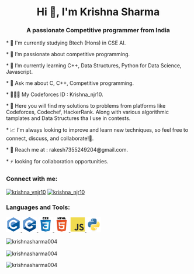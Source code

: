 <h1 align="center">Hi 👋, I'm Krishna Sharma</h1>
<h3 align="center">A passionate Competitive programmer from India</h3>


<p>* 🔭 I'm currently studying Btech (Hons) in CSE AI.<p>
<p>* 🚀 I’m passionate about competitive programming.<p>
<p>* 🌱 I’m currently learning C++, Data Structures, Python for Data Science, Javascript.<p>
<p>* 💬 Ask me about C, C++, Competitive programming.<p>
<p>* 🧑🏼‍💻 My Codeforces ID : Krishna_njr10.<p>
<p>* 🔎 Here you will find my solutions to problems from platforms like Codeforces, Codechef, HackerRank. Along with various algorithmic tamplates and Data Structures tha I use in contests.<p>
<p>* 📈 I'm always looking to improve and learn new techniques, so feel free to connect, discuss, and collaborate!🚀.<p> 
<p>* 🧰 Reach me at : rakesh7355249204@gmail.com.<p>
<p>* ⚡ looking for collaboration opportunities.<p>

<h3 align="left">Connect with me:</h3>
<p align="left">

<a href="https://www.codechef.com/users/krishna_vnjr10" target="blank"><img align="center" src="https://cdn.jsdelivr.net/npm/simple-icons@3.1.0/icons/codechef.svg" alt="krishna_vnjr10" height="30" width="40" /></a>
<a href="https://codeforces.com/profile/krishna_njr10" target="blank"><img align="center" src="https://raw.githubusercontent.com/rahuldkjain/github-profile-readme-generator/master/src/images/icons/Social/codeforces.svg" alt="krishna_njr10" height="30" width="40" /></a>
</p>

<h3 align="left">Languages and Tools:</h3>
<p align="left"> <a href="https://www.cprogramming.com/" target="_blank" rel="noreferrer"> <img src="https://raw.githubusercontent.com/devicons/devicon/master/icons/c/c-original.svg" alt="c" width="40" height="40"/> </a> <a href="https://www.w3schools.com/cpp/" target="_blank" rel="noreferrer"> <img src="https://raw.githubusercontent.com/devicons/devicon/master/icons/cplusplus/cplusplus-original.svg" alt="cplusplus" width="40" height="40"/> </a> <a href="https://www.w3schools.com/css/" target="_blank" rel="noreferrer"> <img src="https://raw.githubusercontent.com/devicons/devicon/master/icons/css3/css3-original-wordmark.svg" alt="css3" width="40" height="40"/> </a> <a href="https://www.w3.org/html/" target="_blank" rel="noreferrer"> <img src="https://raw.githubusercontent.com/devicons/devicon/master/icons/html5/html5-original-wordmark.svg" alt="html5" width="40" height="40"/> </a> <a href="https://developer.mozilla.org/en-US/docs/Web/JavaScript" target="_blank" rel="noreferrer"> <img src="https://raw.githubusercontent.com/devicons/devicon/master/icons/javascript/javascript-original.svg" alt="javascript" width="40" height="40"/> </a> <a href="https://www.python.org" target="_blank" rel="noreferrer"> <img src="https://raw.githubusercontent.com/devicons/devicon/master/icons/python/python-original.svg" alt="python" width="40" height="40"/> </a> </p>

<p><img align="center" src="https://github-readme-stats.vercel.app/api/top-langs?username=krishnasharma004&show_icons=true&locale=en&layout=compact" alt="krishnasharma004" /></p>

<p><img align="center" src="https://github-readme-streak-stats.herokuapp.com/?user=krishnasharma004&" alt="krishnasharma004" /></p>
<p align="left"> <img src="https://komarev.com/ghpvc/?username=krishnasharma004&label=Profile%20views&color=0e75b6&style=flat" alt="krishnasharma004" /> </p>




<!---
KrishnaSharma004/KrishnaSharma004 is a ✨ special ✨ repository because its `README.md` (this file) appears on your GitHub profile.
You can click the Preview link to take a look at your changes.
--->
